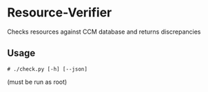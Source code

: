 # Resource-Verifier
Checks resources against CCM database and returns discrepancies

Usage
-----

`# ./check.py [-h] [--json]`

(must be run as root)
